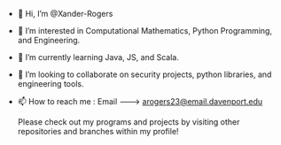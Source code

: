 - 👋 Hi, I’m @Xander-Rogers
- 👀 I’m interested in Computational Mathematics, Python Programming, and Engineering.
- 🌱 I’m currently learning Java, JS, and Scala.
- 💞️ I’m looking to collaborate on security projects, python libraries, and engineering tools.
- 📫 How to reach me : Email ---> arogers23@email.davenport.edu

  Please check out my programs and projects by visiting other repositories and branches within my profile!

<!---
Xander-Rogers/Xander-Rogers is a ✨ special ✨ repository because its `README.md` (this file) appears on your GitHub profile.
You can click the Preview link to take a look at your changes.
--->
